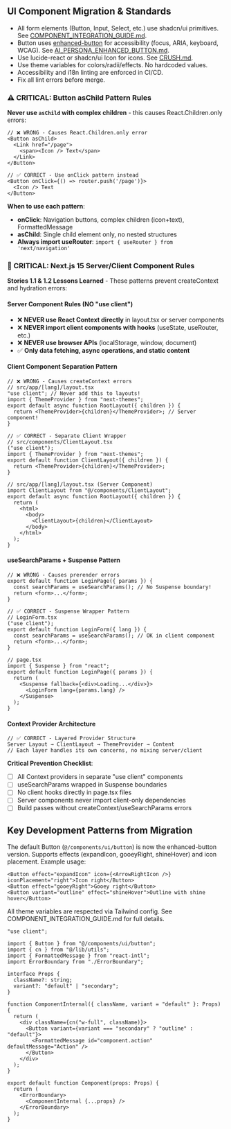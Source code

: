 ## UI Component Migration & Standards

- All form elements (Button, Input, Select, etc.) use shadcn/ui primitives. See [COMPONENT_INTEGRATION_GUIDE.md](docs/COMPONENT_INTEGRATION_GUIDE.md).
- Button uses [enhanced-button](https://github.com/jakobhoeg/enhanced-button) for accessibility (focus, ARIA, keyboard, WCAG). See [AI_PERSONA_ENHANCED_BUTTON.md](docs/AI_PERSONA_ENHANCED_BUTTON.md).
- Use lucide-react or shadcn/ui Icon for icons. See [CRUSH.md](docs/CRUSH.md).
- Use theme variables for colors/radii/effects. No hardcoded values.
- Accessibility and i18n linting are enforced in CI/CD.
- Fix all lint errors before merge.

### ⚠️ CRITICAL: Button asChild Pattern Rules

**Never use `asChild` with complex children** - this causes React.Children.only errors:

```tsx
// ❌ WRONG - Causes React.Children.only error
<Button asChild>
  <Link href="/page">
    <span><Icon /> Text</span>
  </Link>
</Button>

// ✅ CORRECT - Use onClick pattern instead
<Button onClick={() => router.push('/page')}>
  <Icon /> Text
</Button>
```

**When to use each pattern**:

- **onClick**: Navigation buttons, complex children (icon+text), FormattedMessage
- **asChild**: Single child element only, no nested structures
- **Always import useRouter**: `import { useRouter } from 'next/navigation'`

### 🚨 CRITICAL: Next.js 15 Server/Client Component Rules

**Stories 1.1 & 1.2 Lessons Learned** - These patterns prevent createContext and hydration errors:

#### Server Component Rules (NO "use client")

- ❌ **NEVER use React Context directly** in layout.tsx or server components
- ❌ **NEVER import client components with hooks** (useState, useRouter, etc.)
- ❌ **NEVER use browser APIs** (localStorage, window, document)
- ✅ **Only data fetching, async operations, and static content**

#### Client Component Separation Pattern

```tsx
// ❌ WRONG - Causes createContext errors
// src/app/[lang]/layout.tsx
"use client"; // Never add this to layouts!
import { ThemeProvider } from "next-themes";
export default async function RootLayout({ children }) {
  return <ThemeProvider>{children}</ThemeProvider>; // Server component!
}

// ✅ CORRECT - Separate Client Wrapper
// src/components/ClientLayout.tsx
("use client");
import { ThemeProvider } from "next-themes";
export default function ClientLayout({ children }) {
  return <ThemeProvider>{children}</ThemeProvider>;
}

// src/app/[lang]/layout.tsx (Server Component)
import ClientLayout from "@/components/ClientLayout";
export default async function RootLayout({ children }) {
  return (
    <html>
      <body>
        <ClientLayout>{children}</ClientLayout>
      </body>
    </html>
  );
}
```

#### useSearchParams + Suspense Pattern

```tsx
// ❌ WRONG - Causes prerender errors
export default function LoginPage({ params }) {
  const searchParams = useSearchParams(); // No Suspense boundary!
  return <form>...</form>;
}

// ✅ CORRECT - Suspense Wrapper Pattern
// LoginForm.tsx
("use client");
export default function LoginForm({ lang }) {
  const searchParams = useSearchParams(); // OK in client component
  return <form>...</form>;
}

// page.tsx
import { Suspense } from "react";
export default function LoginPage({ params }) {
  return (
    <Suspense fallback={<div>Loading...</div>}>
      <LoginForm lang={params.lang} />
    </Suspense>
  );
}
```

#### Context Provider Architecture

```tsx
// ✅ CORRECT - Layered Provider Structure
Server Layout → ClientLayout → ThemeProvider → Content
// Each layer handles its own concerns, no mixing server/client
```

**Critical Prevention Checklist**:

- [ ] All Context providers in separate "use client" components
- [ ] useSearchParams wrapped in Suspense boundaries
- [ ] No client hooks directly in page.tsx files
- [ ] Server components never import client-only dependencies
- [ ] Build passes without createContext/useSearchParams errors

## Key Development Patterns from Migration

The default Button (`@/components/ui/button`) is now the enhanced-button version.
Supports effects (expandIcon, gooeyRight, shineHover) and icon placement.
Example usage:

```tsx
<Button effect="expandIcon" icon={<ArrowRightIcon />} iconPlacement="right">Icon right</Button>
<Button effect="gooeyRight">Gooey right</Button>
<Button variant="outline" effect="shineHover">Outline with shine hover</Button>
```

All theme variables are respected via Tailwind config.
See COMPONENT_INTEGRATION_GUIDE.md for full details.

```tsx
"use client";

import { Button } from "@/components/ui/button";
import { cn } from "@/lib/utils";
import { FormattedMessage } from "react-intl";
import ErrorBoundary from "./ErrorBoundary";

interface Props {
  className?: string;
  variant?: "default" | "secondary";
}

function ComponentInternal({ className, variant = "default" }: Props) {
  return (
    <div className={cn("w-full", className)}>
      <Button variant={variant === "secondary" ? "outline" : "default"}>
        <FormattedMessage id="component.action" defaultMessage="Action" />
      </Button>
    </div>
  );
}

export default function Component(props: Props) {
  return (
    <ErrorBoundary>
      <ComponentInternal {...props} />
    </ErrorBoundary>
  );
}
```
